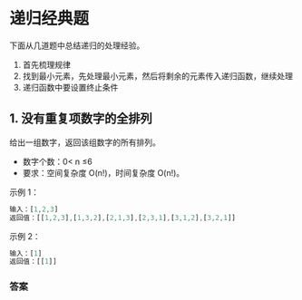 # 递归经典题

下面从几道题中总结递归的处理经验。

1. 首先梳理规律
2. 找到最小元素，先处理最小元素，然后将剩余的元素传入递归函数，继续处理
3. 递归函数中要设置终止条件

## 1. 没有重复项数字的全排列

给出一组数字，返回该组数字的所有排列。

- 数字个数：0< n ≤6
- 要求：空间复杂度 O(n!)，时间复杂度 O(n!)。

示例 1：

```js
输入：[1,2,3]
返回值：[[1,2,3],[1,3,2],[2,1,3],[2,3,1],[3,1,2],[3,2,1]]
```

示例 2：

```js
输入：[1]
返回值：[[1]]
```

### 答案

```js

```
